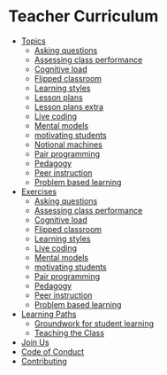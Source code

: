 # Teacher Curriculum

- [Topics](./topics/README.md)
  - [Asking questions](./topics/asking-questions.md)
  - [Assessing class performance](./topics/assessing-class-performance.md)
  - [Cognitive load](./topics/cognitive-load.md)
  - [Flipped classroom](./topics/flipped-classroom.md)
  - [Learning styles](./topics/learning-styles.md)
  - [Lesson plans](./topics/lesson-plans.md)
  - [Lesson plans extra](./topics/lesson-plans-extra.md)
  - [Live coding](./topics/live-coding.md)
  - [Mental models](./topics/mental-models.md)
  - [motivating students](./topics/motivating-students.md)
  - [Notional machines](./topics/notional-machines.md)
  - [Pair programming](./topics/pair-programming.md)
  - [Pedagogy](./topics/pedagogy.md)
  - [Peer instruction](./topics/peer-instruction.md)
  - [Problem based learning](./topics/problem-based-learning.md)
  <!-- - [Student centered learning]() https://youtu.be/2N1I6sOhDiw https://lo.unisa.edu.au/mod/book/tool/print/index.php?id=610988 -->
  <!-- - [Creating a social class]() -->
  <!-- - [Pedagogical Content Knowledge]() -->
  <!-- - [Student Misconceptions]() -->
  <!-- - [worked examples]() -->
  <!-- - [problem solving strategies]() -->
- [Exercises](./exercises/README.md)
  - [Asking questions](./exercises/asking-questions.md)
  - [Assessing class performance](./exercises/assessing-class-performance.md)
  - [Cognitive load](./exercises/cognitive-load.md)
  - [Flipped classroom](./exercises/flipped-classroom.md)
  - [Learning styles](./exercises/learning-styles.md)
  - [Live coding](./exercises/live-coding.md)
  - [Mental models](./exercises/mental-models.md)
  - [motivating students](./exercises/motivating-students.md)
  - [Pair programming](./exercises/pair-programming.md)
  - [Pedagogy](./exercises/pedagogy.md)
  - [Peer instruction](./exercises/peer-instruction.md)
  - [Problem based learning](./exercises/problem-based-learning.md)
  <!-- - [Evaluating a Class]() -->
  <!-- - [Evaluating a Lesson Plan]() -->
  <!-- - [Writing Worked Examples]() -->
  <!-- - [Record a Fake Class]() -->
- [Learning Paths](./learning-paths/README.md)
  - [Groundwork for student learning](./learning-paths/groundwork-for-student-learning.md)
  <!-- - [Before the Class](./learning-paths/before-the-class.md) -->
  - [Teaching the Class](./learning-paths/teaching-the-class.md)
  <!-- - [After the class](./learning-paths/after-the-class.md) -->
  <!-- - [Creating Study Materials]() -->
  <!-- - [Being a Mentor]() -->
  <!-- - [Workshops](./workshops/README.md)-->
- [Join Us](./join-us/README.md)
  <!-- - ["Enrolling" in this course]() -->
  <!-- - [Submitting assignments]() -->
  <!-- - [Feedbacking assignments]() -->
- [Code of Conduct](./CODE-OF-CONDUCT.md)
- [Contributing](./CONTRIBUTING.md)

